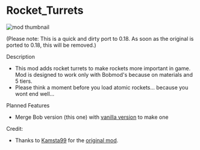 # Rocket_Turrets
![mod thumbnail](https://raw.githubusercontent.com/Wyrrrd/Rocket_Turrets/master/thumbnail.png)

(Please note: This is a quick and dirty port to 0.18. As soon as the original is ported to 0.18, this will be removed.)

Description
- This mod adds rocket turrets to make rockets more important in game. Mod is designed to work only with Bobmod's because on materials and 5 tiers. 
- Please think a moment before you load atomic rockets... because you wont end well...

Planned Features
- Merge Bob version (this one) with [vanilla version](https://mods.factorio.com/mod/RocketTurretsNonBob) to make one

Credit:
- Thanks to [Kamsta99](https://mods.factorio.com/user/Kamsta99) for the [original mod](https://mods.factorio.com/mod/RocketTurrets).
